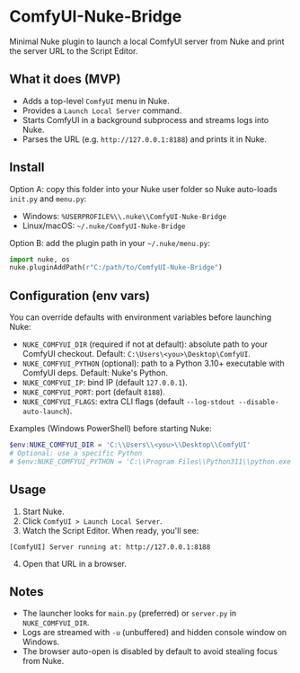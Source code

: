# ComfyUI-Nuke-Bridge
Minimal Nuke plugin to launch a local ComfyUI server from Nuke and print the server URL to the Script Editor.

## What it does (MVP)
- Adds a top-level `ComfyUI` menu in Nuke.
- Provides a `Launch Local Server` command.
- Starts ComfyUI in a background subprocess and streams logs into Nuke.
- Parses the URL (e.g. `http://127.0.0.1:8188`) and prints it in Nuke.

## Install
Option A: copy this folder into your Nuke user folder so Nuke auto-loads `init.py` and `menu.py`:
- Windows: `%USERPROFILE%\\.nuke\\ComfyUI-Nuke-Bridge`
- Linux/macOS: `~/.nuke/ComfyUI-Nuke-Bridge`

Option B: add the plugin path in your `~/.nuke/menu.py`:
```python
import nuke, os
nuke.pluginAddPath(r"C:/path/to/ComfyUI-Nuke-Bridge")
```

## Configuration (env vars)
You can override defaults with environment variables before launching Nuke:
- `NUKE_COMFYUI_DIR` (required if not at default): absolute path to your ComfyUI checkout. Default: `C:\Users\<you>\Desktop\ComfyUI`.
- `NUKE_COMFYUI_PYTHON` (optional): path to a Python 3.10+ executable with ComfyUI deps. Default: Nuke's Python.
- `NUKE_COMFYUI_IP`: bind IP (default `127.0.0.1`).
- `NUKE_COMFYUI_PORT`: port (default `8188`).
- `NUKE_COMFYUI_FLAGS`: extra CLI flags (default `--log-stdout --disable-auto-launch`).

Examples (Windows PowerShell) before starting Nuke:
```powershell
$env:NUKE_COMFYUI_DIR = 'C:\\Users\\<you>\\Desktop\\ComfyUI'
# Optional: use a specific Python
# $env:NUKE_COMFYUI_PYTHON = 'C:\\Program Files\\Python311\\python.exe'
```

## Usage
1) Start Nuke.
2) Click `ComfyUI > Launch Local Server`.
3) Watch the Script Editor. When ready, you'll see:
```
[ComfyUI] Server running at: http://127.0.0.1:8188
```
4) Open that URL in a browser.

## Notes
- The launcher looks for `main.py` (preferred) or `server.py` in `NUKE_COMFYUI_DIR`.
- Logs are streamed with `-u` (unbuffered) and hidden console window on Windows.
- The browser auto-open is disabled by default to avoid stealing focus from Nuke.
